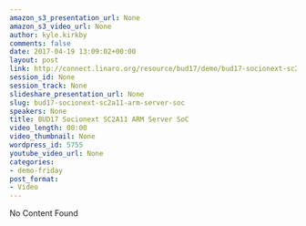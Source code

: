 ```yaml
---
amazon_s3_presentation_url: None
amazon_s3_video_url: None
author: kyle.kirkby
comments: false
date: 2017-04-19 13:09:02+00:00
layout: post
link: http://connect.linaro.org/resource/bud17/demo/bud17-socionext-sc2a11-arm-server-soc/
session_id: None
session_track: None
slideshare_presentation_url: None
slug: bud17-socionext-sc2a11-arm-server-soc
speakers: None
title: BUD17 Socionext SC2A11 ARM Server SoC
video_length: 00:00
video_thumbnail: None
wordpress_id: 5755
youtube_video_url: None
categories:
- demo-friday
post_format:
- Video
---
```


No Content Found
